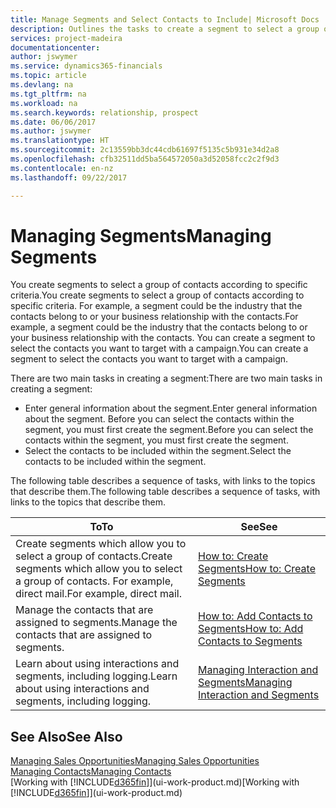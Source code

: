 ```yaml
---
title: Manage Segments and Select Contacts to Include| Microsoft Docs
description: Outlines the tasks to create a segment to select a group of contacts according to specific criteria, for example, contacts in a particular industry that you want to target.
services: project-madeira
documentationcenter: 
author: jswymer
ms.service: dynamics365-financials
ms.topic: article
ms.devlang: na
ms.tgt_pltfrm: na
ms.workload: na
ms.search.keywords: relationship, prospect
ms.date: 06/06/2017
ms.author: jswymer
ms.translationtype: HT
ms.sourcegitcommit: 2c13559bb3dc44cdb61697f5135c5b931e34d2a8
ms.openlocfilehash: cfb32511dd5ba564572050a3d52058fcc2c2f9d3
ms.contentlocale: en-nz
ms.lasthandoff: 09/22/2017

---
```

# <a name="managing-segments"></a><span data-ttu-id="434f2-103">Managing Segments</span><span class="sxs-lookup"><span data-stu-id="434f2-103">Managing Segments</span></span>
<span data-ttu-id="434f2-104">You create segments to select a group of contacts according to specific criteria.</span><span class="sxs-lookup"><span data-stu-id="434f2-104">You create segments to select a group of contacts according to specific criteria.</span></span> <span data-ttu-id="434f2-105">For example, a segment could be the industry that the contacts belong to or your business relationship with the contacts.</span><span class="sxs-lookup"><span data-stu-id="434f2-105">For example, a segment could be the industry that the contacts belong to or your business relationship with the contacts.</span></span> <span data-ttu-id="434f2-106">You can create a segment to select the contacts you want to target with a campaign.</span><span class="sxs-lookup"><span data-stu-id="434f2-106">You can create a segment to select the contacts you want to target with a campaign.</span></span>

<span data-ttu-id="434f2-107">There are two main tasks in creating a segment:</span><span class="sxs-lookup"><span data-stu-id="434f2-107">There are two main tasks in creating a segment:</span></span>

* <span data-ttu-id="434f2-108">Enter general information about the segment.</span><span class="sxs-lookup"><span data-stu-id="434f2-108">Enter general information about the segment.</span></span> <span data-ttu-id="434f2-109">Before you can select the contacts within the segment, you must first create the segment.</span><span class="sxs-lookup"><span data-stu-id="434f2-109">Before you can select the contacts within the segment, you must first create the segment.</span></span>
* <span data-ttu-id="434f2-110">Select the contacts to be included within the segment.</span><span class="sxs-lookup"><span data-stu-id="434f2-110">Select the contacts to be included within the segment.</span></span>

<span data-ttu-id="434f2-111">The following table describes a sequence of tasks, with links to the topics that describe them.</span><span class="sxs-lookup"><span data-stu-id="434f2-111">The following table describes a sequence of tasks, with links to the topics that describe them.</span></span> 

| <span data-ttu-id="434f2-112">To</span><span class="sxs-lookup"><span data-stu-id="434f2-112">To</span></span> | <span data-ttu-id="434f2-113">See</span><span class="sxs-lookup"><span data-stu-id="434f2-113">See</span></span> |
| --- | --- |
| <span data-ttu-id="434f2-114">Create segments which allow you to select a group of contacts.</span><span class="sxs-lookup"><span data-stu-id="434f2-114">Create segments which allow you to select a group of contacts.</span></span> <span data-ttu-id="434f2-115">For example, direct mail.</span><span class="sxs-lookup"><span data-stu-id="434f2-115">For example, direct mail.</span></span> |[<span data-ttu-id="434f2-116">How to: Create Segments</span><span class="sxs-lookup"><span data-stu-id="434f2-116">How to: Create Segments</span></span>](marketing-how-create-segment.md) |
| <span data-ttu-id="434f2-117">Manage the contacts that are assigned to segments.</span><span class="sxs-lookup"><span data-stu-id="434f2-117">Manage the contacts that are assigned to segments.</span></span> |[<span data-ttu-id="434f2-118">How to: Add Contacts to Segments</span><span class="sxs-lookup"><span data-stu-id="434f2-118">How to: Add Contacts to Segments</span></span>](marketing-add-contact-segment.md) |
| <span data-ttu-id="434f2-119">Learn about using interactions and segments, including logging.</span><span class="sxs-lookup"><span data-stu-id="434f2-119">Learn about using interactions and segments, including logging.</span></span> |[<span data-ttu-id="434f2-120">Managing Interaction and Segments</span><span class="sxs-lookup"><span data-stu-id="434f2-120">Managing Interaction and Segments</span></span>](marketing-interaction-segments.md) |

## <a name="see-also"></a><span data-ttu-id="434f2-121">See Also</span><span class="sxs-lookup"><span data-stu-id="434f2-121">See Also</span></span>
[<span data-ttu-id="434f2-122">Managing Sales Opportunities</span><span class="sxs-lookup"><span data-stu-id="434f2-122">Managing Sales Opportunities</span></span>](marketing-manage-sales-opportunities.md)  
[<span data-ttu-id="434f2-123">Managing Contacts</span><span class="sxs-lookup"><span data-stu-id="434f2-123">Managing Contacts</span></span>](marketing-contacts.md)  
<span data-ttu-id="434f2-124">[Working with [!INCLUDE[d365fin](includes/d365fin_md.md)]](ui-work-product.md)</span><span class="sxs-lookup"><span data-stu-id="434f2-124">[Working with [!INCLUDE[d365fin](includes/d365fin_md.md)]](ui-work-product.md)</span></span>

